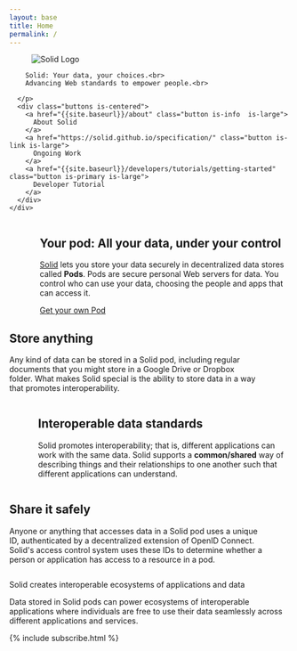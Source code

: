 ```yaml
---
layout: base
title: Home
permalink: /
---
```


<section id="home-hero" class="hero is-dark is-medium">
  <div class="hero-body">
    <div class="container">
      <figure class="image">
        <img
          src="{{site.baseurl}}/assets/img/solid-emblem.svg"
          alt="Solid Logo"
        />
      </figure>
      <p class="subtitle has-text-centered is-size-4 is-size-3-tablet is-size-2-desktop">

        Solid: Your data, your choices.<br>
        Advancing Web standards to empower people.<br>
        
      </p>
      <div class="buttons is-centered">
        <a href="{{site.baseurl}}/about" class="button is-info  is-large"> 
          About Solid
        </a>
        <a href="https://solid.github.io/specification/" class="button is-link is-large">
          Ongoing Work
        </a>
        <a href="{{site.baseurl}}/developers/tutorials/getting-started" class="button is-primary is-large">
          Developer Tutorial
        </a>
      </div>
    </div>
  </div>
</section>

<div id="landing-content">

  <div id="tour">
    <section class="section">
      <div class="container">
        <div class="columns">
          <div class="column is-offset-1 is-4">
            <figure class="image">
              <img src="{{site.baseurl}}/assets/img/solid-pod-tour.svg" alt="[]" />
            </figure>
          </div>
          <div class="column is-offset-1 is-5">
            <h2 class="title">Your pod: All your data, under your control</h2>
            <p class="content is-large">
              <a href="{{site.baseurl}}/about">Solid</a> lets you store your 
              data securely in decentralized data stores 
              called <b>Pods</b>. Pods are secure personal Web servers for data.
              You control who can use your data, choosing the people and apps 
              that can access it.
            </p>
            <div class="buttons">
              <a href="{{site.baseurl}}/users/get-a-pod" class="button is-large is-primary">
                Get your own Pod
              </a>              
            </div>
          </div>
        </div>
      </div>
    </section>
    <section class="section">
      <div class="container">
        <div class="columns">
          <div class="column is-offset-1 is-5">
            <h2 class="title">Store anything</h2>
            <p class="content is-large">
              Any kind of data can be stored in a Solid pod, including
              regular documents that you might store in a Google Drive
              or Dropbox folder. What makes Solid special is the ability to store 
              data in a way that promotes interoperability.
            </p>
          </div>
          <div class="column is-offset-1 is-4">
            <figure class="image">
              <img src="{{site.baseurl}}/assets/img/store-anything-tour.svg" alt="[]" />
            </figure>
          </div>
        </div>
      </div>
    </section>
    <section class="section">
      <div class="container">
        <div class="columns">
          <div class="column is-offset-1 is-4">
            <figure class="image">
              <img src="{{site.baseurl}}/assets/img/interoperability-tour.svg" alt="[]" />
            </figure>
          </div>
          <div class="column is-offset-1 is-5">
            <h2 class="title">
              Interoperable data standards
            </h2>
            <p class="content is-large">
              Solid promotes interoperability; that is, different
              applications can work with the same data. Solid supports
              a <strong>common/shared</strong> way of describing things
              and their relationships to one another such that
              different applications can understand.
            </p>
          </div>
        </div>
      </div>
    </section>
    <section class="section">
      <div class="container">
        <div class="columns">
          <div class="column is-offset-1 is-5">
            <h2 class="title">Share it safely</h2>
            <p class="content is-large">
              Anyone or anything that accesses data in a Solid pod uses a 
              unique ID, authenticated by a decentralized extension of OpenID 
              Connect. Solid's access control system uses these IDs to 
              determine whether a person or application has access to a 
              resource in a pod.
            </p>
          </div>
          <div class="column is-offset-1 is-4">
            <figure class="image">
              <img src="{{site.baseurl}}/assets/img/share-it-safely-tour.svg" alt="[]" />
            </figure>
          </div>
        </div>
      </div>
    </section>
  </div>
  
  <section id="ecosystem" class="hero is-dark is-medium">
    <div class="hero-body">
      <div class="container has-text-centered">
        <p class="title is-3">Solid creates interoperable ecosystems of
        applications and data</p>
        <p class="subtitle is-4">
        Data stored in Solid pods can power ecosystems of
        interoperable applications where individuals are free to use their data 
        seamlessly across different applications and services.</p>
      </div>
    </div>
  </section>
  
  <div class="columns">
    <div class="column is-half-desktop is-offset-one-quarter-desktop">
      {% include subscribe.html %}
    </div>
  </div>

</div>
